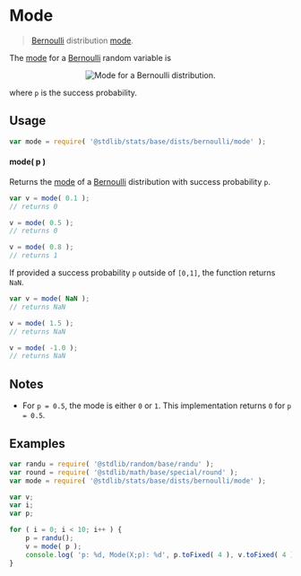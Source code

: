 <!--

@license Apache-2.0

Copyright (c) 2018 The Stdlib Authors.

Licensed under the Apache License, Version 2.0 (the "License");
you may not use this file except in compliance with the License.
You may obtain a copy of the License at

   http://www.apache.org/licenses/LICENSE-2.0

Unless required by applicable law or agreed to in writing, software
distributed under the License is distributed on an "AS IS" BASIS,
WITHOUT WARRANTIES OR CONDITIONS OF ANY KIND, either express or implied.
See the License for the specific language governing permissions and
limitations under the License.

-->

# Mode

> [Bernoulli][bernoulli-distribution] distribution [mode][mode].

<!-- Section to include introductory text. Make sure to keep an empty line after the intro `section` element and another before the `/section` close. -->

<section class="intro">

The [mode][mode] for a [Bernoulli][bernoulli-distribution] random variable is

<!-- <equation class="equation" label="eq:bernoulli_mode" align="center" raw="\operatorname{Mode}\left( X \right) = \begin{cases} 0 & \text{if } p < 1/2 \\ 0, 1 &\text{if } p = 1/2 \\ 1 & \text{if } p > 1/2 \end{cases}" alt="Mode for a Bernoulli distribution."> -->

<div class="equation" align="center" data-raw-text="\operatorname{Mode}\left( X \right) = \begin{cases} 0 &amp; \text{if } p &lt; 1/2 \\ 0, 1 &amp;\text{if } p = 1/2 \\ 1 &amp; \text{if } p &gt; 1/2 \end{cases}" data-equation="eq:bernoulli_mode">
    <img src="https://cdn.rawgit.com/stdlib-js/stdlib/e3de3372252c6af1954ec44c3d3ed3e11fbcdf11/lib/node_modules/@stdlib/stats/base/dists/bernoulli/mode/docs/img/equation_bernoulli_mode.svg" alt="Mode for a Bernoulli distribution.">
    <br>
</div>

<!-- </equation> -->

where `p` is the success probability.

</section>

<!-- /.intro -->

<!-- Package usage documentation. -->

<section class="usage">

## Usage

```javascript
var mode = require( '@stdlib/stats/base/dists/bernoulli/mode' );
```

#### mode( p )

Returns the [mode][mode] of a [Bernoulli][bernoulli-distribution] distribution with success probability `p`.

```javascript
var v = mode( 0.1 );
// returns 0

v = mode( 0.5 );
// returns 0

v = mode( 0.8 );
// returns 1
```

If provided a success probability `p` outside of `[0,1]`, the function returns `NaN`.

```javascript
var v = mode( NaN );
// returns NaN

v = mode( 1.5 );
// returns NaN

v = mode( -1.0 );
// returns NaN
```

</section>

<!-- /.usage -->

<!-- Package usage notes. Make sure to keep an empty line after the `section` element and another before the `/section` close. -->

<section class="notes">

## Notes

-   For `p = 0.5`, the mode is either `0` or `1`. This implementation returns `0` for `p = 0.5`.

</section>

<!-- /.notes -->

<!-- Package usage examples. -->

<section class="examples">

## Examples

<!-- eslint no-undef: "error" -->

```javascript
var randu = require( '@stdlib/random/base/randu' );
var round = require( '@stdlib/math/base/special/round' );
var mode = require( '@stdlib/stats/base/dists/bernoulli/mode' );

var v;
var i;
var p;

for ( i = 0; i < 10; i++ ) {
    p = randu();
    v = mode( p );
    console.log( 'p: %d, Mode(X;p): %d', p.toFixed( 4 ), v.toFixed( 4 ) );
}
```

</section>

<!-- /.examples -->

<!-- Section to include cited references. If references are included, add a horizontal rule *before* the section. Make sure to keep an empty line after the `section` element and another before the `/section` close. -->

<section class="references">

</section>

<!-- /.references -->

<!-- Section for all links. Make sure to keep an empty line after the `section` element and another before the `/section` close. -->

<section class="links">

[bernoulli-distribution]: https://en.wikipedia.org/wiki/Bernoulli_distribution

[mode]: https://en.wikipedia.org/wiki/Mode_%28statistics%29

</section>

<!-- /.links -->
